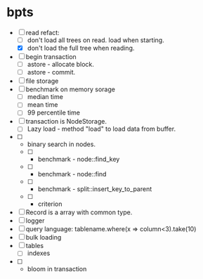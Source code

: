 # bpts

- [ ] read refact:
  - [ ] don't load all trees on read. load when starting.
  - [x] don't load the full tree when reading.
- [ ] begin transaction
  - [ ] astore - allocate block.
  - [ ] astore - commit.
- [ ] file storage
- [ ] benchmark on memory sorage
  - [ ] median time
  - [ ] mean time
  - [ ] 99 percentile time
- [ ] transaction is NodeStorage. 
  - [ ] Lazy load - method "load" to load data from buffer.
- [ ] - binary search in nodes.
  - [ ] - benchmark - node::find_key
  - [ ] - benchmark - node::find
  - [ ] - benchmark - split::insert_key_to_parent
  - [ ] - criterion
- [ ] Record is a array with common type.
- [ ] logger
- [ ] query language: tablename.where(x => column<3).take(10)
- [ ] bulk loading
- [ ] tables
   - [ ] indexes
- [ ] - bloom in transaction
